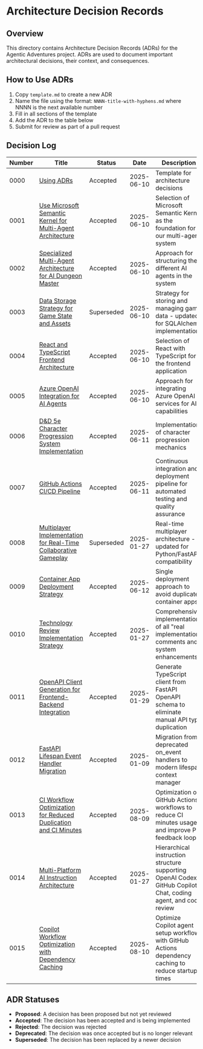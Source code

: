 # Architecture Decision Records

## Overview

This directory contains Architecture Decision Records (ADRs) for the Agentic Adventures project. ADRs are used to document important architectural decisions, their context, and consequences.

## How to Use ADRs

1. Copy `template.md` to create a new ADR
2. Name the file using the format: `NNNN-title-with-hyphens.md` where NNNN is the next available number
3. Fill in all sections of the template
4. Add the ADR to the table below
5. Submit for review as part of a pull request

## Decision Log

| Number | Title | Status | Date | Description |
|--------|-------|--------|------|-------------|
| 0000 | [Using ADRs](template.md) | Accepted | 2025-06-10 | Template for architecture decisions |
| 0001 | [Use Microsoft Semantic Kernel for Multi-Agent Architecture](0001-semantic-kernel-multi-agent-framework.md) | Accepted | 2025-06-10 | Selection of Microsoft Semantic Kernel as the foundation for our multi-agent system |
| 0002 | [Specialized Multi-Agent Architecture for AI Dungeon Master](0002-specialized-multi-agent-architecture.md) | Accepted | 2025-06-10 | Approach for structuring the different AI agents in the system |
| 0003 | [Data Storage Strategy for Game State and Assets](0003-data-storage-strategy.md) | Superseded | 2025-06-10 | Strategy for storing and managing game data - updated for SQLAlchemy implementation |
| 0004 | [React and TypeScript Frontend Architecture](0004-react-typescript-frontend.md) | Accepted | 2025-06-10 | Selection of React with TypeScript for the frontend application |
| 0005 | [Azure OpenAI Integration for AI Agents](0005-azure-openai-integration.md) | Accepted | 2025-06-10 | Approach for integrating Azure OpenAI services for AI capabilities |
| 0006 | [D&D 5e Character Progression System Implementation](0006-dnd-5e-character-progression-system.md) | Accepted | 2025-06-11 | Implementation of character progression mechanics |
| 0007 | [GitHub Actions CI/CD Pipeline](0007-github-actions-cicd-pipeline.md) | Accepted | 2025-06-11 | Continuous integration and deployment pipeline for automated testing and quality assurance |
| 0008 | [Multiplayer Implementation for Real-Time Collaborative Gameplay](0008-multiplayer-implementation.md) | Superseded | 2025-01-27 | Real-time multiplayer architecture - updated for Python/FastAPI compatibility |
| 0009 | [Container App Deployment Strategy](0009-container-app-deployment-strategy.md) | Accepted | 2025-06-12 | Single deployment approach to avoid duplicate container apps |
| 0010 | [Technology Review Implementation Strategy](0010-technology-review-implementation.md) | Accepted | 2025-01-27 | Comprehensive implementation of all "real implementation" comments and system enhancements |
| 0011 | [OpenAPI Client Generation for Frontend-Backend Integration](0011-openapi-client-generation.md) | Accepted | 2025-01-29 | Generate TypeScript client from FastAPI OpenAPI schema to eliminate manual API type duplication |
| 0012 | [FastAPI Lifespan Event Handler Migration](0012-fastapi-lifespan-migration.md) | Accepted | 2025-01-09 | Migration from deprecated on_event handlers to modern lifespan context manager |
| 0013 | [CI Workflow Optimization for Reduced Duplication and CI Minutes](0013-ci-workflow-optimization.md) | Accepted | 2025-08-09 | Optimization of GitHub Actions workflows to reduce CI minutes usage and improve PR feedback loops |
| 0014 | [Multi-Platform AI Instruction Architecture](0014-multi-platform-ai-instruction-architecture.md) | Accepted | 2025-01-27 | Hierarchical instruction structure supporting OpenAI Codex, GitHub Copilot Chat, coding agent, and code review |
| 0015 | [Copilot Workflow Optimization with Dependency Caching](0015-copilot-workflow-optimization-with-dependency-caching.md) | Accepted | 2025-08-10 | Optimize Copilot agent setup workflow with GitHub Actions dependency caching to reduce startup times |

## ADR Statuses

- **Proposed**: A decision has been proposed but not yet reviewed
- **Accepted**: The decision has been accepted and is being implemented
- **Rejected**: The decision was rejected
- **Deprecated**: The decision was once accepted but is no longer relevant
- **Superseded**: The decision has been replaced by a newer decision